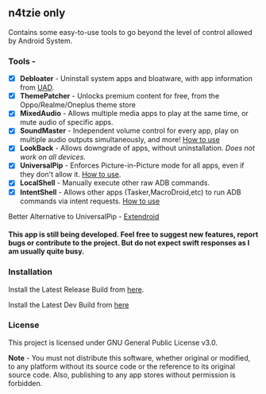 ## n4tzie only
Contains some easy-to-use tools to go beyond the level of control allowed by Android System.

### Tools -
- [x] **Debloater** - Uninstall system apps and bloatware, with app information from [UAD](https://github.com/Universal-Debloater-Alliance/universal-android-debloater-next-generation).
- [x] **ThemePatcher** - Unlocks premium content for free, from the Oppo/Realme/Oneplus theme store 
- [x] **MixedAudio** - Allows multiple media apps to play at the same time, or mute audio of specific apps.
- [x] **SoundMaster** - Independent volume control for every app, play on multiple audio outputs simultaneously, and more! [How to use](https://github.com/legendsayantan/ShizuTools/wiki/SoundMaster)
- [x] **LookBack** - Allows downgrade of apps, without uninstallation. *Does not work on all devices.*
- [x] **UniversalPip** - Enforces Picture-in-Picture mode for all apps, even if they don't allow it. [How to use](https://github.com/legendsayantan/ShizuTools/wiki/UniversalPip).
- [x] **LocalShell** - Manually execute other raw ADB commands.
- [x] **IntentShell** - Allows other apps (Tasker,MacroDroid,etc) to run ADB commands via intent requests. [How to use](https://github.com/legendsayantan/ShizuTools/wiki/IntentShell)

Better Alternative to UniversalPip - [Extendroid](https://github.com/legendsayantan/Extendroid)

#### This app is still being developed. Feel free to suggest new features, report bugs or contribute to the project. But do not expect swift responses as I am usually quite busy.

### Installation
Install the Latest Release Build from [here](https://github.com/legendsayantan/ShizuTools/releases/latest).

Install the Latest Dev Build from [here](https://github.com/legendsayantan/ShizuTools/blob/master/app/release/app-release.apk)

### License
This project is licensed under GNU General Public License v3.0.

**Note** - You must not distribute this software, whether original or modified, to any platform without its source code or the reference to its original source code. Also, publishing to any app stores without permission is forbidden.
